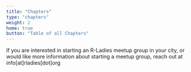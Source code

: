 ```yaml
---
title: "Chapters"
type: "chapters"
weight: 2
home: true
button: "Table of all Chapters"
---
```


If you are interested in starting an R-Ladies meetup group in your city, or would like more information about starting a meetup group, reach out at info[at]rladies[dot]org
